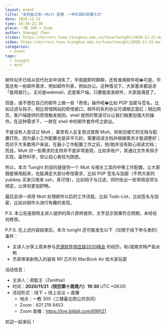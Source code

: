 ```yaml
---
layout: event
title: "金枪鱼之夜——Mutt 配置：一种实践的部署方式"
date: 2020-11-21
time: 19:30-21:30
place: 一教 300 + Zoom
author: Shengqi Chen
slides: https://mirrors.tuna.tsinghua.edu.cn/tuna/tunight/2020-11-21-mutt/slides.pdf
video: https://mirrors.tuna.tsinghua.edu.cn/tuna/tunight/2020-11-21-mutt/video.mp4
categories:
  - event
tags:
  - tunight
  - mutt
---
```


邮件似乎已经从现代社会中消失了，毕竟能即时群聊，还有谁用邮件呢�可是，毕竟总有一些邮件需求，例如邮件列表，例如办公。这种情况下，大家基本都追求「能用就行」，无论是webmail，还是客户端，只要能收发邮件，大家就满意了。

但是，谁不想在自己的邮件上做一些「奇怪」操作呢�比如 PGP 加密与签名，比如过滤与钩子。相比奇怪网站的奇怪接口，邮件的系列协议可谓根正苗红；相比网页、客户端提供的奇怪触发规则，shell 提供的管道可以让我们做更加强大的操作。在这种需求下，一款在 shell 中的邮件套件呼之欲出。

不是没有人尝试过 Mutt ，甚至有人反复尝试使用 Mutt，却依旧被它的文档与配置打败，因为最小工作配置也是非平凡的，需要阅读文档并根据需求才能调整好；而对于大多数用户来说，在最小工作配置工作之前，他/她并没有耐心阅读文档；而且，Mutt 对一些需求的支持并不是非常直观，比如多账户，其通过文件夹钩子实现，虽然科学，但让初心者较为困惑。

所以，本次  Tunight 的目的是提供一个 Mutt 与相关工具的中等工作配置，让大家既能够用起来，也能满足大部分奇怪需求，比如 PGP 签名与加密（不然大家的 yubikey 买来只用来 ssh，真可惜），比如钩子与过滤，同时给出一些常用选项与绑定，让体验更加舒畅。

最后会讲一讲用 Mutt 处理邮件以后的工作流程，比如 Todo-List，比如签名与加密，比如对邮件头进行有趣的发现。

P.S. 本公告是按照主讲人提供的简介原样提供，文字显示效果符合预期，未经任何修改。

P.P.S. 在上述内容结束后，本次 tunight 还可能发生以下（仅限于线下参与者的）事件：

* 主讲人分享上周末参与[开源软件供应链2020峰会](/blog/2020/iscas-conf/) 的经历，和/或南京特产盐水鸭
* 杰哥带来新购入的装有 M1 芯片的 MacBook Air 给大家玩耍

活动信息：

* 主讲人：郑鈜壬（Zenithal）
* 时间：**2020/11/21（校历第十周周六）19:30** UTC +08:00
* 活动形式：线下 + 线上会议 + 直播
  * 地点：一教 300（三楼最北侧公共空间）
  * Zoom：621 219 8453
  * Zoom 直播：https://live.bilibili.com/699121

欢迎一起来玩！
